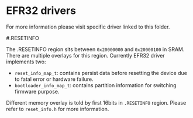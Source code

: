 # EFR32 drivers

For more information please visit specific driver linked to this folder.

#.RESETINFO

The .RESETINFO region sits between `0x20000000` and `0x20000100` in SRAM. There 
are multiple overlays for this region. Currently EFR32 driver implements two:
- `reset_info_map_t`: contains persist data before resetting the device due to fatal
error or hardware failure. 
- `bootloader_info_map_t`: contains partition information for switching firmware purpose.

Different memory overlay is told by first 16bits in `.RESETINFO` region. Please refer to `reset_info.h`
for more information.
